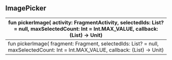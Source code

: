 ## ImagePicker

| fun pickerImage( activity: FragmentActivity, selectedIds: List<Long>? = null, maxSelectedCount: Int = Int.MAX_VALUE, callback: (List<LocalMedia>) -> Unit) |
| --- |
| fun pickerImage( fragment: Fragment, selectedIds: List<Long>? = null, maxSelectedCount: Int = Int.MAX_VALUE, callback: (List<LocalMedia>) -> Unit) |